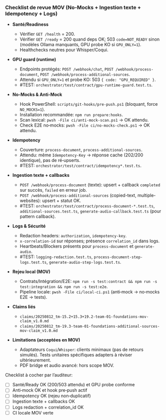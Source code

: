 ### Checklist de revue MOV (No‑Mocks + Ingestion texte + Idempotency + Logs)

- **Santé/Readiness**
  - Vérifier `GET /health` = 200.
  - Vérifier `GET /ready` = 200 quand deps OK; 503 `code=NOT_READY` sinon (modèles Ollama manquants, GPU probe KO si `GPU_ONLY=1`).
  - Healthchecks neutres pour Whisper/Coqui.

- **GPU guard (runtime)**
  - Endpoints protégés: `POST /webhook/chat`, `POST /webhook/process-document`, `POST /webhook/process-additional-sources`.
  - Attendu si `GPU_ONLY=1` et probe KO: 503 `{ code: "GPU_REQUIRED" }`.
  - #TEST: `orchestrator/test/contract/gpu-runtime-guard.test.ts`.

- **No‑Mocks & Anti‑Mock**
  - Hook PowerShell: `scripts/git-hooks/pre-push.ps1` (bloquant, force `NO_MOCKS=1`).
  - Installation recommandée: `npm run prepare:hooks`.
  - Scan lexical: `pwsh -File ci/anti-mock-scan.ps1` → OK attendu.
  - Check E2E no‑mocks: `pwsh -File ci/no-mocks-check.ps1` → OK attendu.

- **Idempotency**
  - Couverture: `process-document`, `process-additional-sources`.
  - Attendu: même `Idempotency-Key` → réponse cache (202/200 identique), pas de ré‑upserts.
  - #TEST: `orchestrator/test/contract/idempotency*.test.ts`.

- **Ingestion texte + callbacks**
  - `POST /webhook/process-document` (texte): upsert + callback `completed` sur succès, `failed` en erreur job.
  - `POST /webhook/process-additional-sources` (copied-text, multiple-websites): upsert + statut OK.
  - #TEST: `orchestrator/test/contract/process-document-*.test.ts`, `additional-sources.test.ts`, `generate-audio-callback.test.ts` (pour pattern callback).

- **Logs & Sécurité**
  - Redaction headers: `authorization`, `idempotency-key`.
  - `x-correlation-id` sur réponses; présence `correlation_id` dans logs.
  - Heartbeats/Blockers présents pour `process-document` et `generate-audio`.
  - #TEST: `logging-redaction.test.ts`, `process-document-step-logs.test.ts`, `generate-audio-step-logs.test.ts`.

- **Rejeu local (MOV)**
  - Contrats/Intégration/E2E: `npm run -s test:contract && npm run -s test:integration && npm run -s test:e2e`.
  - Pipeline locale: `pwsh -File ci/local-ci.ps1` (anti‑mock → no‑mocks E2E → tests).

- **Claims liés**
  - `claims/20250812_tm-15.2+15.3+19.2-team-01-foundations-mov-claim_v1.0.md`
  - `claims/20250812_tm-19.3-team-01-foundations-additional-sources-mov-claim_v1.0.md`

- **Limitations (acceptées en MOV)**
  - Adaptateurs `Coqui`/`Whisper`: clients minimaux (pas de retours simulés). Tests unitaires spécifiques adapters à réviser ultérieurement.
  - PDF bridge et audio avancé: hors scope MOV.

Checklist à cocher par l’auditeur:
- [ ] Santé/Ready OK (200/503 attendu) et GPU probe conforme
- [ ] Anti‑mock OK et hook pre‑push actif
- [ ] Idempotency OK (rejeu non‑duplicatif)
- [ ] Ingestion texte + callbacks OK
- [ ] Logs redaction + correlation_id OK
- [ ] CI locale MOV verte